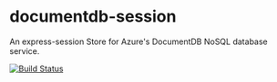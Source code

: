 # documentdb-session
An express-session Store for Azure's DocumentDB NoSQL database service.

[![Build Status](https://travis-ci.org/dwhieb/documentdb-session.svg?branch=master)](https://travis-ci.org/dwhieb/documentdb-session)
